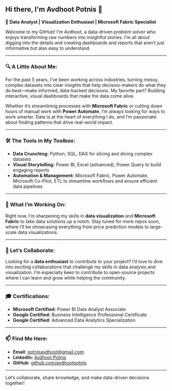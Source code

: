 <h2>Hi there, I'm Avdhoot Potnis 👋</h2>

<p>🌟 <strong>Data Analyst | Visualization Enthusiast | Microsoft Fabric Specialist</strong></p>

<p>Welcome to my GitHub! I'm Avdhoot, a data-driven problem solver who enjoys transforming raw numbers into insightful stories. I’m all about digging into the details and creating dashboards and reports that aren’t just informative but also easy to understand.</p>

---

<h3>🔍 A Little About Me:</h3>

<p>For the past 5 years, I’ve been working across industries, turning messy, complex datasets into clear insights that help decision-makers do what they do best—make informed, data-backed decisions. My favorite part? Building interactive, visual dashboards that make the data come alive.</p>

<p>Whether it’s streamlining processes with <strong>Microsoft Fabric</strong> or cutting down hours of manual work with <strong>Power Automate</strong>, I’m always looking for ways to work smarter. Data is at the heart of everything I do, and I’m passionate about finding patterns that drive real-world impact.</p>

---

<h3>🛠 The Tools in My Toolbox:</h3>
<ul>
  <li><strong>Data Crunching:</strong> Python, SQL, DAX for slicing and dicing complex datasets</li>
  <li><strong>Visual Storytelling:</strong> Power BI, Excel (advanced), Power Query to build engaging reports</li>
  <li><strong>Automation & Management:</strong> Microsoft Fabric, Power Automate, Microsoft Co-Pilot, ETL to streamline workflows and ensure efficient data pipelines</li>
</ul>

---

<h3>🚀 What I’m Working On:</h3>

<p>Right now, I’m sharpening my skills in <strong>data visualization</strong> and <strong>Microsoft Fabric</strong> to take data solutions up a notch. Stay tuned for more repos soon, where I’ll be showcasing everything from price prediction models to large-scale data visualizations.</p>

---

<h3>🤝 Let’s Collaborate:</h3>

<p>Looking for a <strong>data enthusiast</strong> to contribute to your project? I’d love to dive into exciting collaborations that challenge my skills in data analysis and visualization. I’m especially keen to contribute to open-source projects where I can learn and grow while helping the community.</p>

---

<h3>🎓 Certifications:</h3>
<ul>
  <li><strong>Microsoft Certified:</strong> Power BI Data Analyst Associate</li>
  <li><strong>Google Certified:</strong> Business Intelligence Professional Certificate</li>
  <li><strong>Google Certified:</strong> Advanced Data Analytics Specialization</li>
</ul>

---

<h3>📫 Find Me Here:</h3>
<ul>
  <li><strong>Email:</strong> <a href="mailto:potnisavdhoot@gmail.com">potnisavdhoot@gmail.com</a></li>
  <li><strong>LinkedIn:</strong> <a href="http://www.linkedin.com/in/avdhootpotnis">Avdhoot Potnis</a></li>
  <li><strong>GitHub:</strong> <a href="https://github.com/avdhootpotnis">github.com/avdhootpotnis</a></li>
</ul>

---

<p>Let’s collaborate, share knowledge, and make data-driven decisions together!</p>
